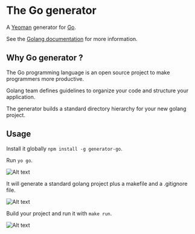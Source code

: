 # The Go generator

A [Yeoman](http://yeoman.io) generator for [Go](http://golang.org/).

See the [Golang documentation](https://golang.org/doc/) for more information.

## Why Go generator ?

The Go programming language is an open source project to make programmers more productive.

Golang team defines guidelines to organize your code and structure your application.

The generator builds a standard directory hierarchy for your new golang project.

## Usage

Install it globally `npm install -g generator-go`.

Run `yo go`. 

![Alt text](/../pictures/pictures/go-generator.png?raw=true "yo go command")

It will generate a standard golang project plus a makefile and a .gitignore file.

![Alt text](/../pictures/pictures/go-generator1.png?raw=true "yo go tree result")

Build your project and run it with `make run`.

![Alt text](/../pictures/pictures/go-generator2.png?raw=true "yo go make run")
